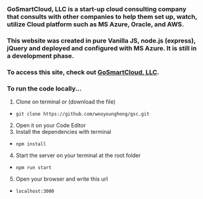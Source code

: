 ### GoSmartCloud, LLC is a start-up cloud consulting company that consults with other companies to help them set up, watch, utilize Cloud platform such as MS Azure, Oracle, and AWS.

### This website was created in pure Vanilla JS, node.js (express), jQuery and deployed and configured with MS Azure. It is still in a development phase.

### To access this site, check out [GoSmartCloud, LLC](GoSmartCloud-app.azurewebsites.net).

### To run the code locally...

1. Clone on terminal or (download the file)

- `git clone https://github.com/wooyounghong/gsc.git`

2. Open it on your Code Editor
3. Install the dependencies with terminal

- `npm install`

4. Start the server on your terminal at the root folder

- `npm run start`

5. Open your browser and write this url

- `localhost:3000`
